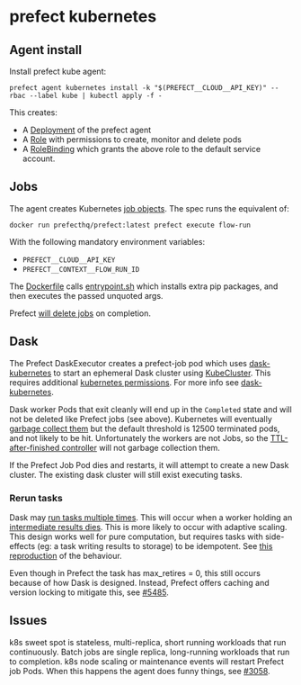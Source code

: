 # prefect kubernetes

## Agent install

Install prefect kube agent:

```
prefect agent kubernetes install -k "$(PREFECT__CLOUD__API_KEY)" --rbac --label kube | kubectl apply -f -
```

This creates:

- A [Deployment](https://github.com/PrefectHQ/prefect/blob/master/src/prefect/agent/kubernetes/deployment.yaml) of the prefect agent
- A [Role](https://github.com/PrefectHQ/prefect/blob/master/src/prefect/agent/kubernetes/rbac.yaml#L2) with permissions to create, monitor and delete pods
- A [RoleBinding](https://github.com/PrefectHQ/prefect/blob/master/src/prefect/agent/kubernetes/rbac.yaml#L17) which grants the above role to the default service account.

## Jobs

The agent creates Kubernetes [job objects](https://github.com/PrefectHQ/prefect/blob/master/src/prefect/agent/kubernetes/job_spec.yaml). The spec runs the equivalent of:

```
docker run prefecthq/prefect:latest prefect execute flow-run
```

With the following mandatory environment variables:

- `PREFECT__CLOUD__API_KEY`
- `PREFECT__CONTEXT__FLOW_RUN_ID`

The [Dockerfile](https://github.com/PrefectHQ/prefect/blob/master/Dockerfile) calls [entrypoint.sh](https://github.com/PrefectHQ/prefect/blob/master/entrypoint.sh) which installs extra pip packages, and then executes the passed unquoted args.

Prefect [will delete jobs](https://github.com/PrefectHQ/prefect/blob/master/src/prefect/agent/kubernetes/agent.py#L384) on completion.

## Dask

The Prefect DaskExecutor creates a prefect-job pod which uses [dask-kubernetes](https://github.com/dask/dask-kubernetes) to start an ephemeral Dask cluster using [KubeCluster](https://kubernetes.dask.org/en/latest/kubecluster.html). This requires additional [kubernetes permissions](https://kubernetes.dask.org/en/latest/kubecluster.html#role-based-access-control-rbac). For more info see [dask-kubernetes](dask-kubernetes.md).

Dask worker Pods that exit cleanly will end up in the `Completed` state and will not be deleted like Prefect jobs (see above). Kubernetes will eventually [garbage collect them](https://kubernetes.io/docs/concepts/workloads/pods/pod-lifecycle/#pod-garbage-collection) but the default threshold is 12500 terminated pods, and not likely to be hit. Unfortunately the workers are not Jobs, so the [TTL-after-finished controller](https://kubernetes.io/docs/concepts/workloads/controllers/ttlafterfinished/) will not garbage collection them.

If the Prefect Job Pod dies and restarts, it will attempt to create a new Dask cluster. The existing dask cluster will still exist executing tasks.

### Rerun tasks

Dask may [run tasks multiple times](https://distributed.dask.org/en/stable/limitations.html#assumptions-on-functions-and-data). This will occur when a worker holding an [intermediate results dies](https://distributed.dask.org/en/latest/memory.html#resilience). This is more likely to occur with adaptive scaling. This design works well for pure computation, but requires tasks with side-effects (eg: a task writing results to storage) to be idempotent. See [this reproduction](https://github.com/dask/distributed/issues/2935) of the behaviour.

Even though in Prefect the task has max_retires = 0, this still occurs because of how Dask is designed. Instead, Prefect offers caching and version locking to mitigate this, see [#5485](https://github.com/PrefectHQ/prefect/issues/5485#issuecomment-1107100864).

## Issues

k8s sweet spot is stateless, multi-replica, short running workloads that run continuously. Batch jobs are single replica, long-running workloads that run to completion. k8s node scaling or maintenance events will restart Prefect job Pods. When this happens the agent does funny things, see [#3058](https://github.com/PrefectHQ/prefect/issues/3058).
